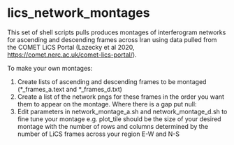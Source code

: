 # lics_network_montages
This set of shell scripts pulls produces montages of interferogram networks for ascending and descending frames across Iran using data pulled from the COMET LiCS Portal (Lazecky et al 2020, https://comet.nerc.ac.uk/comet-lics-portal/).

To make your own montages:
1. Create lists of ascending and descending frames to be montaged (*_frames_a.text and *_frames_d.txt)
2. Create a list of the network pngs for these frames in the order you want them to appear on the montage. Where there is a gap put null:
3. Edit parameters in network_montage_a.sh and network_montage_d.sh to fine tune your montage
e.g. plot_tile should be the size of your desired montage with the number of rows and columns determined by the number of LiCS frames across your region E-W and N-S
